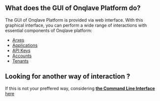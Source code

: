 ## **What does the GUI of Onqlave Platform do?**

The GUI of Onqlave Platform is provided via web interface.
With this graphical interface, you can perform a wide range of interactions with essential components of Onqlave platform:

- [Arxes](../administration/arx)
- [Applications](../administration/application)
- [API Keys](../administration/apikey)
- [Accounts](../platform/account)
- [Tenants](../platform/access)

## **Looking for another way of interaction ?**

If this is not your preffered way, considering [**the Command Line Interface** here](../cli-guide/overview-cli.md)